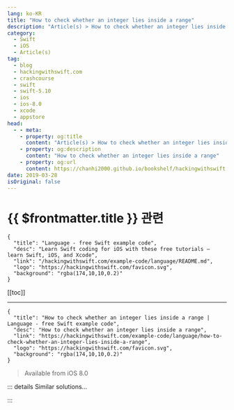```yaml
---
lang: ko-KR
title: "How to check whether an integer lies inside a range"
description: "Article(s) > How to check whether an integer lies inside a range"
category:
  - Swift
  - iOS
  - Article(s)
tag: 
  - blog
  - hackingwithswift.com
  - crashcourse
  - swift
  - swift-5.10
  - ios
  - ios-8.0
  - xcode
  - appstore
head:
  - - meta:
    - property: og:title
      content: "Article(s) > How to check whether an integer lies inside a range"
    - property: og:description
      content: "How to check whether an integer lies inside a range"
    - property: og:url
      content: https://chanhi2000.github.io/bookshelf/hackingwithswift.com/example-code/language/how-to-check-whether-an-integer-lies-inside-a-range.html
date: 2019-03-28
isOriginal: false
---
```


# {{ $frontmatter.title }} 관련

```component VPCard
{
  "title": "Language - free Swift example code",
  "desc": "Learn Swift coding for iOS with these free tutorials – learn Swift, iOS, and Xcode",
  "link": "/hackingwithswift.com/example-code/language/README.md",
  "logo": "https://hackingwithswift.com/favicon.svg",
  "background": "rgba(174,10,10,0.2)"
}
```

[[toc]]

---

```component VPCard
{
  "title": "How to check whether an integer lies inside a range | Language - free Swift example code",
  "desc": "How to check whether an integer lies inside a range",
  "link": "https://hackingwithswift.com/example-code/language/how-to-check-whether-an-integer-lies-inside-a-range",
  "logo": "https://hackingwithswift.com/favicon.svg",
  "background": "rgba(174,10,10,0.2)"
}
```

> Available from iOS 8.0

<!-- TODO: 작성 -->

<!-- 
All Swift’s ranges come with a built-in `contains()` method that lets us check whether one value lies inside or outside the range. For example, given this range:

```swift
let passRange = 85...100
```

And this integer:

```swift
let score = 88
```

We can check whether `score` lies inside `passRange` using `contains()`, like this:

```swift
if passRange.contains(score) {
    print("You passed the test!")
} else {
    print("Better luck next time.")
}
```

-->

::: details Similar solutions…

<!--
/example-code/language/how-to-check-whether-a-date-is-inside-a-date-range">How to check whether a date is inside a date range 
/example-code/language/how-to-split-an-integer-into-an-array-of-its-digits">How to split an integer into an array of its digits 
/example-code/language/check-whether-all-items-in-an-array-match-a-condition">Check whether all items in an array match a condition 
/example-code/strings/how-to-check-whether-a-string-contains-any-words-from-an-array">How to check whether a string contains any words from an array 
/example-code/system/how-to-check-whether-one-date-is-similar-to-another">How to check whether one date is similar to another</a>
-->

:::

